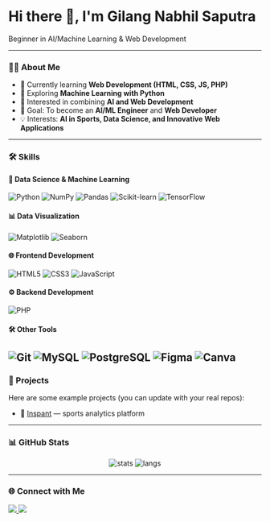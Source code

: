 <!-- Profile Header -->
<h1>Hi there 👋, I'm Gilang Nabhil Saputra</h1>
<p>Beginner in AI/Machine Learning & Web Development</p>

---

### 👨‍💻 About Me
- 🌱 Currently learning **Web Development (HTML, CSS, JS, PHP)**  
- 🤖 Exploring **Machine Learning with Python**  
- 🚀 Interested in combining **AI and Web Development**  
- 🎯 Goal: To become an **AI/ML Engineer** and **Web Developer**  
- 💡 Interests: **AI in Sports, Data Science, and Innovative Web Applications**

--- 

### 🛠️ Skills
#### 🤖 Data Science & Machine Learning
![Python](https://img.shields.io/badge/Python-3776AB?logo=python&logoColor=white)
![NumPy](https://img.shields.io/badge/Numpy-013243?logo=numpy&logoColor=white)
![Pandas](https://img.shields.io/badge/Pandas-150458?logo=pandas&logoColor=white)
![Scikit-learn](https://img.shields.io/badge/Scikit--Learn-F7931E?logo=scikitlearn&logoColor=white)
![TensorFlow](https://img.shields.io/badge/TensorFlow-FF6F00?logo=tensorflow&logoColor=white)

#### 📊 Data Visualization
![Matplotlib](https://img.shields.io/badge/Matplotlib-003B57?logo=plotly&logoColor=white)
![Seaborn](https://img.shields.io/badge/Seaborn-009688?logoColor=white)

#### 🌐 Frontend Development
![HTML5](https://img.shields.io/badge/HTML5-E34F26?logo=html5&logoColor=white)
![CSS3](https://img.shields.io/badge/CSS3-1572B6?logo=css3&logoColor=white)
![JavaScript](https://img.shields.io/badge/JavaScript-F7DF1E?logo=javascript&logoColor=black)

#### ⚙️ Backend Development
![PHP](https://img.shields.io/badge/PHP-777BB4?logo=php&logoColor=white)

#### 🛠️ Other Tools
![Git](https://img.shields.io/badge/Git-F05032?logo=git&logoColor=white)
![MySQL](https://img.shields.io/badge/MySQL-4479A1?logo=mysql&logoColor=white)
![PostgreSQL](https://img.shields.io/badge/PostgreSQL-336791?logo=postgresql&logoColor=white)
![Figma](https://img.shields.io/badge/Figma-F24E1E?logo=figma&logoColor=white)
![Canva](https://img.shields.io/badge/Canva-00C4CC?logo=canva&logoColor=white)
---

### 📌 Projects
Here are some example projects (you can update with your real repos):
- 🔗 [Inspant]([inspant.com](https://inspant.com/)) — sports analytics platform 

---

### 📊 GitHub Stats
<p align="center">
  <img src="https://github-readme-stats.vercel.app/api?username=Nabhilsaputraa&show_icons=true&theme=radical" alt="stats"/>
  <img src="https://github-readme-stats.vercel.app/api/top-langs/?username=Nabhilsaputraa&layout=compact&theme=radical" alt="langs"/>
</p>

---

### 🌐 Connect with Me
<p align="left">
<a href="https://www.linkedin.com/in/your-linkedin" target="_blank">
  <img src="https://img.shields.io/badge/LinkedIn-blue?logo=linkedin&logoColor=white" />
</a>
<a href="mailto:your.email@example.com">
  <img src="https://img.shields.io/badge/Email-D14836?logo=gmail&logoColor=white" />
</a>
</p>
